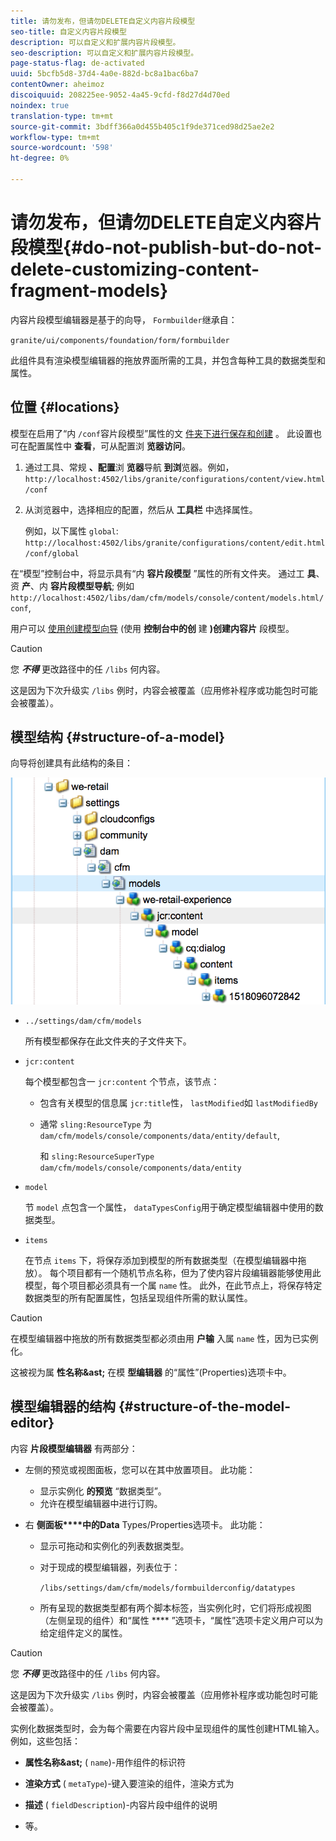 ```yaml
---
title: 请勿发布，但请勿DELETE自定义内容片段模型
seo-title: 自定义内容片段模型
description: 可以自定义和扩展内容片段模型。
seo-description: 可以自定义和扩展内容片段模型。
page-status-flag: de-activated
uuid: 5bcfb5d8-37d4-4a0e-882d-bc8a1bac6ba7
contentOwner: aheimoz
discoiquuid: 208225ee-9052-4a45-9cfd-f8d27d4d70ed
noindex: true
translation-type: tm+mt
source-git-commit: 3bdff366a0d455b405c1f9de371ced98d25ae2e2
workflow-type: tm+mt
source-wordcount: '598'
ht-degree: 0%

---
```



# 请勿发布，但请勿DELETE自定义内容片段模型{#do-not-publish-but-do-not-delete-customizing-content-fragment-models}

内容片段模型编辑器是基于的向导， `Formbuilder`继承自：

`granite/ui/components/foundation/form/formbuilder`

此组件具有渲染模型编辑器的拖放界面所需的工具，并包含每种工具的数据类型和属性。

## 位置 {#locations}

模型在启用了“内 `/conf`容片段模型”属性的文 [件夹下进行保存和创建](/help/assets/content-fragments-models.md#enable-content-fragment-models) 。 此设置也可在配置属性中 **查看**，可从配置浏 **览器访问**。

1. 通过工具、常规 **、配置**&#x200B;浏 **览器**&#x200B;导航 **到浏**&#x200B;览器。例如， 
`http://localhost:4502/libs/granite/configurations/content/view.html/conf`

1. 从浏览器中，选择相应的配置，然后从 **工具栏** 中选择属性。

   例如，以下属性 `global`: `http://localhost:4502/libs/granite/configurations/content/edit.html/conf/global`

在“模型”控制台中，将显示具有“内 **容片段模型** ”属性的所有文件夹。 通过工 **具**、资 **产**、内 **容片段模型导航**; 例如 `http://localhost:4502/libs/dam/cfm/models/console/content/models.html/conf`,

用户可以 [使用创建模型向导](/help/assets/content-fragments-models.md#creating-a-content-fragment-model) (使用 **控制台中的创** 建 **)创建内容片** 段模型。

>[!CAUTION]
>
>您 ***不得*** 更改路径中的任 `/libs` 何内容。
>
>这是因为下次升级实 `/libs` 例时，内容会被覆盖（应用修补程序或功能包时可能会被覆盖）。

## 模型结构 {#structure-of-a-model}

向导将创建具有此结构的条目：

![cf-54](assets/cf-54.png)

* `../settings/dam/cfm/models`

   所有模型都保存在此文件夹的子文件夹下。

* `jcr:content`

   每个模型都包含一 `jcr:content` 个节点，该节点：

   * 包含有关模型的信息属 `jcr:title`性， `lastModified`如 `lastModifiedBy`
   * 通常 `sling:ResourceType` 为 `dam/cfm/models/console/components/data/entity/default`,

      和 `sling:ResourceSuperType` `dam/cfm/models/console/components/data/entity`

* `model`

   节 `model` 点包含一个属性， `dataTypesConfig`用于确定模型编辑器中使用的数据类型。

* `items`

   在节点 `items` 下，将保存添加到模型的所有数据类型（在模型编辑器中拖放）。 每个项目都有一个随机节点名称，但为了使内容片段编辑器能够使用此模型，每个项目都必须具有一个属 `name` 性。 此外，在此节点上，将保存特定数据类型的所有配置属性，包括呈现组件所需的默认属性。

>[!CAUTION]
>
>在模型编辑器中拖放的所有数据类型都必须由用 **户输** 入属 `name` 性，因为已实例化。
>
>这被视为属 **性名称&amp;ast;** 在模 **型编辑器** 的“属性”(Properties)选项卡中。

## 模型编辑器的结构 {#structure-of-the-model-editor}

内容 **片段模型编辑器** 有两部分：

* 左侧的预览或视图面板，您可以在其中放置项目。 此功能：

   * 显示实例化 **的预览** “数据类型”。
   * 允许在模型编辑器中进行订购。

* 右 **侧面板****中的Data** Types/Properties选项卡。 此功能：

   * 显示可拖动和实例化的列表数据类型。
   * 对于现成的模型编辑器，列表位于：

      `/libs/settings/dam/cfm/models/formbuilderconfig/datatypes`

      <!-- Please uncomment when file is used
      This node contains all the data types currently supported in the model editor. For more information on how to configure the data types, see [Customizing Data Types for Content Fragment Models](/help/sites-developing/customizing-content-fragment-model-data-types.md).
      -->

   * 所有呈现的数据类型都有两个脚本标签，当实例化时，它们将形成视图（左侧呈现的组件）和“属性 **** ”选项卡，“属性”选项卡定义用户可以为给定组件定义的属性。

>[!CAUTION]
>
>您 ***不得*** 更改路径中的任 `/libs` 何内容。
>
>这是因为下次升级实 `/libs` 例时，内容会被覆盖（应用修补程序或功能包时可能会被覆盖）。

<!-- Please uncomment when files are used
The properties on the right side define a form that is submitted directly into JCR under `/conf`; see the path in the example [Structure of a Model](/help/sites-developing/customizing-content-fragment-models.md#structure-of-a-model).
-->

实例化数据类型时，会为每个需要在内容片段中呈现组件的属性创建HTML输入。 例如，这些包括：

* **属性名称&amp;ast;** ( `name`)-用作组件的标识符

* **渲染方式** ( `metaType`)-键入要渲染的组件，渲染方式为

* **描述** ( `fieldDescription`)-内容片段中组件的说明

* 等。

